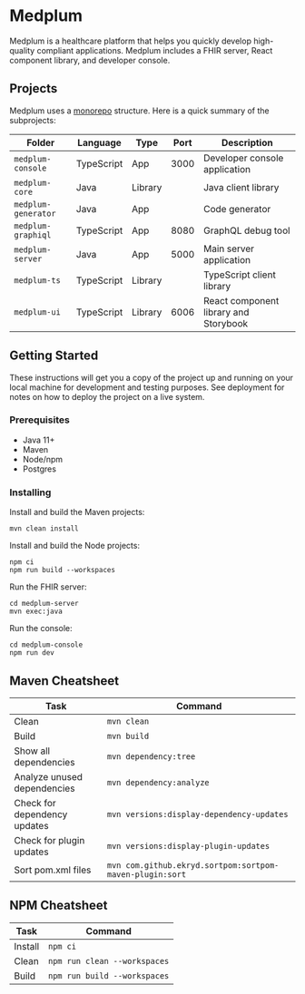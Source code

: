 # Medplum

Medplum is a healthcare platform that helps you quickly develop high-quality compliant applications.  Medplum includes a FHIR server, React component library, and developer console.

## Projects

Medplum uses a [monorepo](https://en.wikipedia.org/wiki/Monorepo) structure.
Here is a quick summary of the subprojects:

| Folder               | Language     | Type     | Port  | Description                            |
| -------------------- | ------------ | -------- | ----- | -------------------------------------- |
| `medplum-console`    | TypeScript   | App      | 3000  | Developer console application          |
| `medplum-core`       | Java         | Library  |       | Java client library                    |
| `medplum-generator`  | Java         | App      |       | Code generator                         |
| `medplum-graphiql`   | TypeScript   | App      | 8080  | GraphQL debug tool                     |
| `medplum-server`     | Java         | App      | 5000  | Main server application                |
| `medplum-ts`         | TypeScript   | Library  |       | TypeScript client library              |
| `medplum-ui`         | TypeScript   | Library  | 6006  | React component library and Storybook  |

## Getting Started

These instructions will get you a copy of the project up and running on your local machine for development and testing purposes. See deployment for notes on how to deploy the project on a live system.

### Prerequisites

* Java 11+
* Maven
* Node/npm
* Postgres

### Installing

Install and build the Maven projects:

```
mvn clean install
```

Install and build the Node projects:

```
npm ci
npm run build --workspaces
```

Run the FHIR server:

```
cd medplum-server
mvn exec:java
```

Run the console:

```
cd medplum-console
npm run dev
```

## Maven Cheatsheet

| Task                          | Command                                                  |
| ----------------------------- | -------------------------------------------------------- |
| Clean                         | `mvn clean`                                              |
| Build                         | `mvn build`                                              |
| Show all dependencies         | `mvn dependency:tree`                                    |
| Analyze unused dependencies   | `mvn dependency:analyze`                                 |
| Check for dependency updates  | `mvn versions:display-dependency-updates`                |
| Check for plugin updates      | `mvn versions:display-plugin-updates`                    |
| Sort pom.xml files            | `mvn com.github.ekryd.sortpom:sortpom-maven-plugin:sort` |

## NPM Cheatsheet

| Task                          | Command                                                  |
| ----------------------------- | -------------------------------------------------------- |
| Install                       | `npm ci`                                                 |
| Clean                         | `npm run clean --workspaces`                             |
| Build                         | `npm run build --workspaces`                             |
